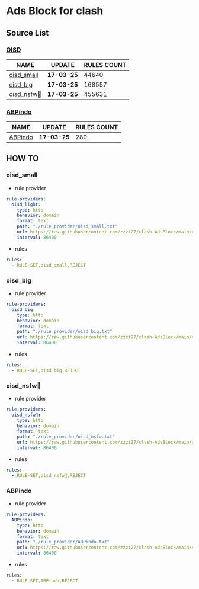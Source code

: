 # Ads Block for clash

## Source List

### [OISD](https://oisd.nl/)
NAME | UPDATE | RULES COUNT |
------------ | ------------- | ------------- |
[oisd_small](#small) | **17-03-25** | 44640
[oisd_big](#big) | **17-03-25** | 168557
[oisd_nsfw🔞](#nsfw) | **17-03-25** | 455631


### [ABPindo](https://github.com/ABPindo/indonesianadblockrules)
NAME | UPDATE | RULES COUNT |
------------ | ------------- | ------------- |
[ABPindo](#indo) | **17-03-25** | 280

## HOW TO

### oisd_small <a name="small"></a>

* rule provider
```yaml
rule-providers:
  oisd_light:
    type: http
    behavior: domain
    format: text
    path: "./rule_provider/oisd_small.txt"
    url: https://raw.githubusercontent.com/zzzt27/clash-AdsBlock/main/oisd_small.txt
    interval: 86400
```

* rules
```yaml
rules:
  - RULE-SET,oisd_small,REJECT
```

### oisd_big <a name="big"></a>

* rule provider
```yaml
rule-providers:
  oisd_big:
    type: http
    behavior: domain
    format: text
    path: "./rule_provider/oisd_big.txt"
    url: https://raw.githubusercontent.com/zzzt27/clash-AdsBlock/main/oisd_big.txt
    interval: 86400
```

* rules
```yaml
rules:
  - RULE-SET,oisd_big,REJECT
```

### oisd_nsfw🔞 <a name="nsfw"></a>

* rule provider
```yaml
rule-providers:
  oisd_nsfw🔞:
    type: http
    behavior: domain
    format: text
    path: "./rule_provider/oisd_nsfw.txt"
    url: https://raw.githubusercontent.com/zzzt27/clash-AdsBlock/main/oisd_nsfw.txt
    interval: 86400
```

* rules
```yaml
rules:
  - RULE-SET,oisd_nsfw🔞,REJECT
```

### ABPindo <a name="indo"></a>

* rule provider
```yaml
rule-providers:
  ABPindo:
    type: http
    behavior: domain
    format: text
    path: "./rule_provider/ABPindo.txt"
    url: https://raw.githubusercontent.com/zzzt27/clash-AdsBlock/main/ABPindo.txt
    interval: 86400
```

* rules
```yaml
rules:
  - RULE-SET,ABPindo,REJECT
```
